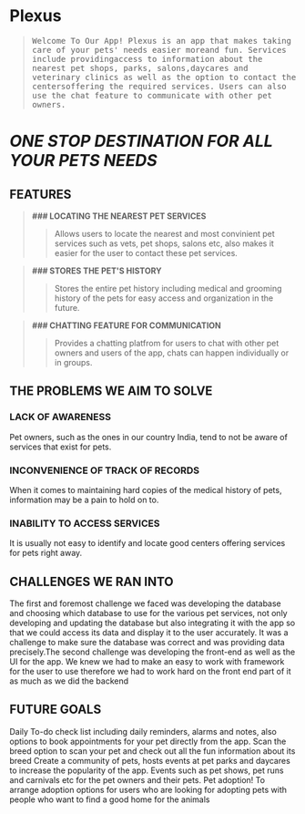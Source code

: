 # Plexus
> <samp> Welcome To Our App! Plexus is an app that makes taking
> care of your pets' needs easier moreand fun. 
> Services include providingaccess to information about the
> nearest pet shops, parks, salons,daycares and veterinary clinics as well
> as the option to contact the centersoffering the required services. Users
> can also use the chat feature to communicate with other pet owners.</samp>

**_ONE STOP DESTINATION FOR ALL YOUR PETS NEEDS_**
=

## FEATURES

>**### LOCATING THE NEAREST PET SERVICES**
>>Allows users to locate the nearest and most convinient
>>pet services such as vets, pet shops, salons etc, also makes
>>it easier for the user to contact these pet services.

>**### STORES THE PET'S HISTORY**
>>Stores the entire pet history including medical and
>>grooming history of the pets for easy access and
>>organization in the future.

>**### CHATTING FEATURE FOR COMMUNICATION**
>>Provides a chatting platfrom for users to chat with other
>>pet owners and users of the app, chats can happen
>>individually or in groups.

## THE PROBLEMS WE AIM TO SOLVE

### LACK OF AWARENESS
Pet owners, such as the ones in our country India, tend to not be aware
of services that exist for pets.

### INCONVENIENCE OF TRACK OF RECORDS
When it comes to maintaining hard copies of the medical history of pets,
information may be a pain to hold on to.

### INABILITY TO ACCESS SERVICES
It is usually not easy to identify and locate good centers offering services
for pets right away.

## CHALLENGES WE RAN INTO
The first and foremost challenge we faced was developing the database and choosing which database to use for the various pet services, not only developing and updating the database but also integrating it with the app so that we could access its data and display it to the user accurately. It was a challenge to make sure the database was correct and was providing data precisely.The second challenge was developing the front-end as well as the UI for the app. We knew we had to make an easy to work with framework for the user to use therefore we had to work hard on the front end part of it as much as we did the backend

## FUTURE GOALS
Daily To-do check list including daily reminders, alarms
and notes, also options to book appointments for your
pet directly from the app.
Scan the breed option to scan your
pet and check out all the fun
information about its breed
Create a community of pets, hosts events at pet parks and
daycares to increase the popularity of the app. Events such as
pet shows, pet runs and carnivals etc for the pet owners and
their pets.
Pet adoption! To arrange adoption options for users who are
looking for adopting pets with people who want to find a
good home for the animals


